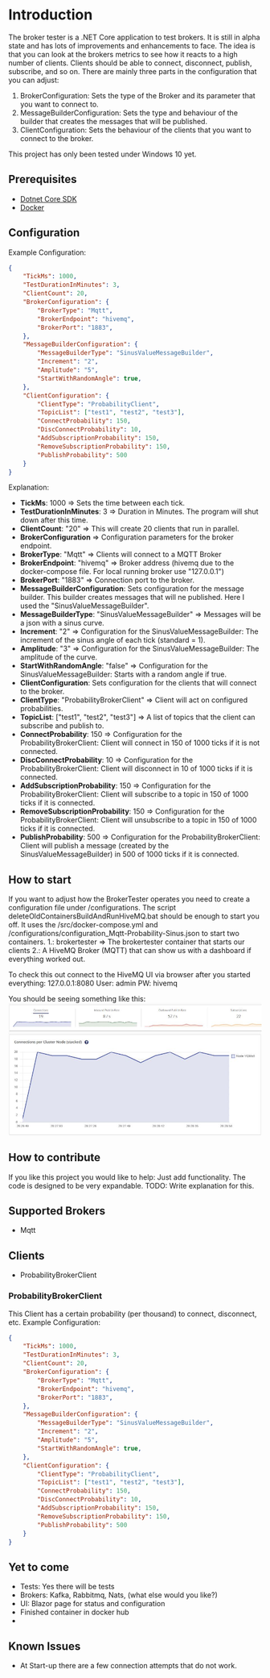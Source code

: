 # Introduction

The broker tester is a .NET Core application to test brokers.
It is still in alpha state and has lots of improvements and enhancements to face.
The idea is that you can look at the brokers metrics to see how it reacts to a high number of clients. Clients should be able to connect, disconnect, publish, subscribe, and so on. There are mainly three parts in the configuration that you can adjust:

1. BrokerConfiguration: Sets the type of the Broker and its parameter that you want to connect to.
2. MessageBuilderConfiguration: Sets the type and behaviour of the builder that creates  the messages that will be published.
3. ClientConfiguration: Sets the behaviour of the clients that you want to connect to the broker.

This project has only been tested under Windows 10 yet.

## Prerequisites

- [Dotnet Core SDK](https://dotnet.microsoft.com/download)
- [Docker](https://docs.docker.com/get-docker/)


## Configuration

Example Configuration:

```json
{
    "TickMs": 1000,
    "TestDurationInMinutes": 3,
    "ClientCount": 20,
    "BrokerConfiguration": {
        "BrokerType": "Mqtt",
        "BrokerEndpoint": "hivemq",
        "BrokerPort": "1883",
    },
    "MessageBuilderConfiguration": {
        "MessageBuilderType": "SinusValueMessageBuilder",
        "Increment": "2",
        "Amplitude": "5",
        "StartWithRandomAngle": true,
    },
    "ClientConfiguration": {
        "ClientType": "ProbabilityClient",
        "TopicList": ["test1", "test2", "test3"],
        "ConnectProbability": 150,
        "DiscConnectProbability": 10,
        "AddSubscriptionProbability": 150,
        "RemoveSubscriptionProbability": 150,
        "PublishProbability": 500
    }
}

```

Explanation:

- **TickMs**: 1000 => Sets the time between each tick.
- **TestDurationInMinutes**: 3 => Duration in Minutes. The program will shut down after this time.
- **ClientCount**: "20" => This will create 20 clients that run in parallel.
- **BrokerConfiguration** => Configuration parameters for the broker endpoint.
- **BrokerType**: "Mqtt" => Clients will connect to a MQTT Broker
- **BrokerEndpoint**: "hivemq" => Broker address (hivemq due to the docker-compose file. For local running broker use "127.0.0.1")
- **BrokerPort**: "1883" => Connection port to the broker.
- **MessageBuilderConfiguration**: Sets configuration for the message builder. This builder creates messages that will ne published. Here I used the "SinusValueMessageBuilder".
- **MessageBuilderType**: "SinusValueMessageBuilder" => Messages will be a json with a sinus curve.
- **Increment**: "2" => Configuration for the SinusValueMessageBuilder: The increment of the sinus angle of each tick (standard = 1).
- **Amplitude**: "3" => Configuration for the SinusValueMessageBuilder: The amplitude of the curve.
- **StartWithRandomAngle**: "false" => Configuration for the SinusValueMessageBuilder: Starts with a random angle if true.
- **ClientConfiguration**: Sets configuration for the clients that will connect to the broker.
- **ClientType**: "ProbabilityBrokerClient" => Client will act on configured probabilities.
- **TopicList**: ["test1", "test2", "test3"] => A list of topics that the client can subscribe and publish to.
- **ConnectProbability**: 150 => Configuration for the ProbabilityBrokerClient: Client will connect in 150 of 1000 ticks if it is not connected.
- **DiscConnectProbability**: 10 => Configuration for the ProbabilityBrokerClient: Client will disconnect in 10 of 1000 ticks if it is connected.
- **AddSubscriptionProbability**: 150 => Configuration for the ProbabilityBrokerClient: Client will subscribe to a topic in 150 of 1000 ticks if it is connected.
- **RemoveSubscriptionProbability**: 150 => Configuration for the ProbabilityBrokerClient: Client will unsubscribe to a topic in 150 of 1000 ticks if it is connected.
- **PublishProbability**: 500 => Configuration for the ProbabilityBrokerClient: Client will publish a message (created by the SinusValueMessageBuilder) in 500 of 1000 ticks if it is connected.

## How to start

If you want to adjust how the BrokerTester operates you need to create a configuration file under /configurations.
The script deleteOldContainersBuildAndRunHiveMQ.bat should be enough to start you off. It uses the /src/docker-compose.yml and /configurations/configuration_Mqtt-Probability-Sinus.json to start two containers.
1.: brokertester => The brokertester container that starts our clients
2.: A HiveMQ Broker (MQTT) that can show us with a dashboard if everything worked out.

To check this out connect to the HiveMQ UI via browser after you started everything:
127.0.0.1:8080
User: admin
PW: hivemq

You should be seeing something like this:
![](doc/HiveMQDashboard.JPG)

## How to contribute

If you like this project you would like to help: Just add functionality. The code is designed to be very expandable.
TODO: Write explanation for this.

## Supported Brokers

* Mqtt

## Clients

* ProbabilityBrokerClient

### ProbabilityBrokerClient

This Client has a certain probability (per thousand) to connect, disconnect, etc.
Example Configuration:

```json
{
    "TickMs": 1000,
    "TestDurationInMinutes": 3,
    "ClientCount": 20,
    "BrokerConfiguration": {
        "BrokerType": "Mqtt",
        "BrokerEndpoint": "hivemq",
        "BrokerPort": "1883",
    },
    "MessageBuilderConfiguration": {
        "MessageBuilderType": "SinusValueMessageBuilder",
        "Increment": "2",
        "Amplitude": "5",
        "StartWithRandomAngle": true,
    },
    "ClientConfiguration": {
        "ClientType": "ProbabilityClient",
        "TopicList": ["test1", "test2", "test3"],
        "ConnectProbability": 150,
        "DiscConnectProbability": 10,
        "AddSubscriptionProbability": 150,
        "RemoveSubscriptionProbability": 150,
        "PublishProbability": 500
    }
}
```

## Yet to come

- Tests: Yes there will be tests
- Brokers: Kafka, Rabbitmq, Nats, (what else would you like?)
- UI: Blazor page for status and configuration
- Finished container in docker hub
- 

## Known Issues

- At Start-up there are a few connection attempts that do not work.